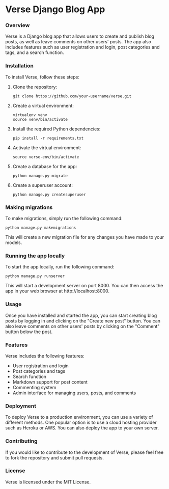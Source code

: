 # **Verse Django Blog App**

### **Overview**

Verse is a Django blog app that allows users to create and publish blog posts, as well as leave comments on other users' posts. The app also includes features such as user registration and login, post categories and tags, and a search function.

### **Installation**

To install Verse, follow these steps:

1. Clone the repository:

    ```
    git clone https://github.com/your-username/verse.git
    ```
2. Create a virtual environment:

    ```
    virtualenv venv
    source venv/bin/activate
    ```

3. Install the required Python dependencies:

    ```
    pip install -r requirements.txt
    ```

4. Activate the virtual environment:

    ```
    source verse-env/bin/activate
    ```

5. Create a database for the app:

    ```
    python manage.py migrate
    ```

6. Create a superuser account:

    ```
    python manage.py createsuperuser
    ```

### **Making migrations**

To make migrations, simply run the following command:

```
python manage.py makemigrations
```

This will create a new migration file for any changes you have made to your models.

### **Running the app locally**

To start the app locally, run the following command:

```
python manage.py runserver
```

This will start a development server on port 8000. You can then access the app in your web browser at http://localhost:8000.

### **Usage**

Once you have installed and started the app, you can start creating blog posts by logging in and clicking on the "Create new post" button. You can also leave comments on other users' posts by clicking on the "Comment" button below the post.

### **Features**

Verse includes the following features:

* User registration and login
* Post categories and tags
* Search function
* Markdown support for post content
* Commenting system
* Admin interface for managing users, posts, and comments

### **Deployment**

To deploy Verse to a production environment, you can use a variety of different methods. One popular option is to use a cloud hosting provider such as Heroku or AWS. You can also deploy the app to your own server.

### **Contributing**

If you would like to contribute to the development of Verse, please feel free to fork the repository and submit pull requests.

### **License**

Verse is licensed under the MIT License.